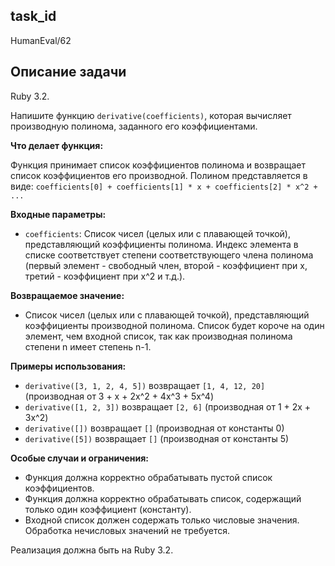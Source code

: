 ## task_id
HumanEval/62

## Описание задачи
Ruby 3.2.

Напишите функцию `derivative(coefficients)`, которая вычисляет производную полинома, заданного его коэффициентами.

**Что делает функция:**

Функция принимает список коэффициентов полинома и возвращает список коэффициентов его производной.  Полином представляется в виде:  `coefficients[0] + coefficients[1] * x + coefficients[2] * x^2 + ...`

**Входные параметры:**

* `coefficients`: Список чисел (целых или с плавающей точкой), представляющий коэффициенты полинома.  Индекс элемента в списке соответствует степени соответствующего члена полинома (первый элемент - свободный член, второй - коэффициент при x, третий - коэффициент при x^2 и т.д.).

**Возвращаемое значение:**

* Список чисел (целых или с плавающей точкой), представляющий коэффициенты производной полинома.  Список будет короче на один элемент, чем входной список, так как производная полинома степени n имеет степень n-1.

**Примеры использования:**

* `derivative([3, 1, 2, 4, 5])` возвращает `[1, 4, 12, 20]` (производная от 3 + x + 2x^2 + 4x^3 + 5x^4)
* `derivative([1, 2, 3])` возвращает `[2, 6]` (производная от 1 + 2x + 3x^2)
* `derivative([])` возвращает `[]` (производная от константы 0)
* `derivative([5])` возвращает `[]` (производная от константы 5)

**Особые случаи и ограничения:**

* Функция должна корректно обрабатывать пустой список коэффициентов.
* Функция должна корректно обрабатывать список, содержащий только один коэффициент (константу).
*  Входной список должен содержать только числовые значения.  Обработка нечисловых значений не требуется.

Реализация должна быть на Ruby 3.2.

